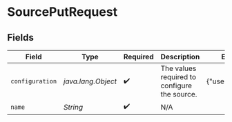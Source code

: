 # SourcePutRequest


## Fields

| Field                                        | Type                                         | Required                                     | Description                                  | Example                                      |
| -------------------------------------------- | -------------------------------------------- | -------------------------------------------- | -------------------------------------------- | -------------------------------------------- |
| `configuration`                              | *java.lang.Object*                           | :heavy_check_mark:                           | The values required to configure the source. | {"user":"charles"}                           |
| `name`                                       | *String*                                     | :heavy_check_mark:                           | N/A                                          |                                              |